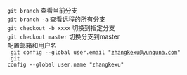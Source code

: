 <code>git branch</code> 查看当前分支 <br>
<code>git branch -a</code> 查看远程的所有分支 <br>
<code>git checkout -b xxxx</code> 切换到指定分支 <br>
<code>git checkout master</code> 切换分支到master  <br>
配置邮箱和用户名 <br>
<code>
git config --global user.email "zhangkexu@yunquna.com" <br>
git config --global user.name "zhangkexu" <br>
</code>